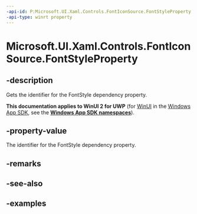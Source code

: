 ```yaml
---
-api-id: P:Microsoft.UI.Xaml.Controls.FontIconSource.FontStyleProperty
-api-type: winrt property
---
```

<!-- Property syntax.
public DependencyProperty FontStyleProperty { get; }
-->

# Microsoft.UI.Xaml.Controls.FontIconSource.FontStyleProperty


## -description

Gets the identifier for the FontStyle dependency property.


**This documentation applies to WinUI 2 for UWP** (for [WinUI](/windows/apps/winui/winui3/) in the [Windows App SDK](/windows/apps/windows-app-sdk/), see the **[Windows App SDK namespaces](/windows/windows-app-sdk/api/winrt/)**).

## -property-value

The identifier for the FontStyle dependency property.


## -remarks


## -see-also


## -examples


